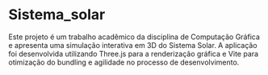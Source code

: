 # Sistema_solar
Este projeto é um trabalho acadêmico da disciplina de Computação Gráfica e apresenta uma simulação interativa em 3D do Sistema Solar. A aplicação foi desenvolvida utilizando Three.js para a renderização gráfica e Vite para otimização do bundling e agilidade no processo de desenvolvimento.
